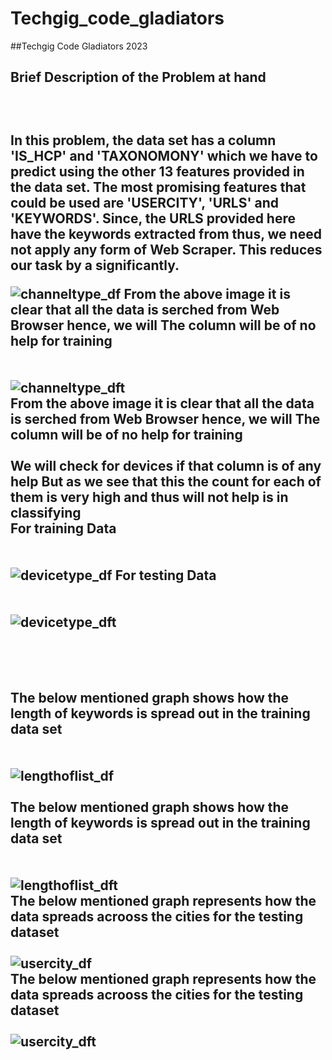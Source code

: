 # Techgig_code_gladiators
##Techgig Code Gladiators 2023<br>

<h2>Brief Description of the Problem at hand<h2> ​

In this problem, the data set has a column 'IS_HCP' and 'TAXONOMONY' which we have to predict using the other 13 features provided in the data set. The most promising features that could be used are 'USERCITY', 'URLS' and 'KEYWORDS'. Since, the URLS provided here have the keywords extracted from thus, we need not apply any form of Web Scraper. This reduces our task by a significantly. ​

![channeltype_df](https://github.com/meetshingala7/Techgig_code_gladiators/assets/123167152/44a57cf2-f9b4-4b7c-afc2-2cc808e0d77e)
From the above image it is clear that all the data is serched from Web Browser hence, we will The column will be of no help for training<br><br><br>
![channeltype_dft](https://github.com/meetshingala7/Techgig_code_gladiators/assets/123167152/2fbb096c-057d-4dbf-a693-6b2e8151bacd)
<br>From the above image it is clear that all the data is serched from Web Browser hence, we will The column will be of no help for training
<br><br>
We will check for devices if that column is of any help
But as we see that this the count for each of them is very high and thus will not help is in classifying <br>
For training Data<br><br><br>
![devicetype_df](https://github.com/meetshingala7/Techgig_code_gladiators/assets/123167152/ffd58bf8-f001-483b-8735-5f3cc831f2cb)
For testing Data<br><br><br>
![devicetype_dft](https://github.com/meetshingala7/Techgig_code_gladiators/assets/123167152/8691fc97-f2ef-4d03-a3ed-ecea706d69af)

<br><br><br>
The below mentioned graph shows how the length of keywords is spread out in the training data set<br><br><br>
![lengthoflist_df](https://github.com/meetshingala7/Techgig_code_gladiators/assets/123167152/faf42858-5385-41ac-84d6-6583e2053f76)
<br><br>The below mentioned graph shows how the length of keywords is spread out in the training data set<br><br><br>
![lengthoflist_dft](https://github.com/meetshingala7/Techgig_code_gladiators/assets/123167152/99313f49-2094-49ea-9725-eb93bef8e446)
<br>The below mentioned graph represents how the data spreads acrooss the cities for the testing dataset<br><br>
![usercity_df](https://github.com/meetshingala7/Techgig_code_gladiators/assets/123167152/8e017efb-f039-4352-8dff-f9a71cd3fb5e)
<br>The below mentioned graph represents how the data spreads acrooss the cities for the testing dataset<br><br>
![usercity_dft](https://github.com/meetshingala7/Techgig_code_gladiators/assets/123167152/d4981c8a-89e1-41d7-a5da-7b378fce18bb)
